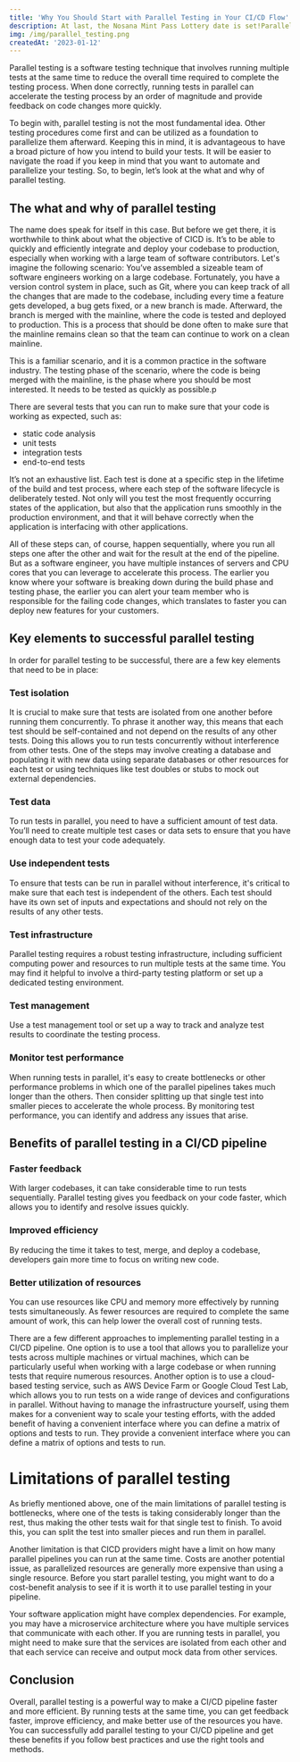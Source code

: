 ```yaml
---
title: 'Why You Should Start with Parallel Testing in Your CI/CD Flow'
description: At last, the Nosana Mint Pass Lottery date is set!Parallel testing is a software testing technique that involves running multiple tests at the same time to reduce the overall time required to complete the testing process. 
img: /img/parallel_testing.png
createdAt: '2023-01-12'
---
```

Parallel testing is a software testing technique that involves running multiple tests at the same time to reduce the overall time required to complete the testing process. When done correctly, running tests in parallel can accelerate the testing process by an order of magnitude and provide feedback on code changes more quickly.
 
To begin with, parallel testing is not the most fundamental idea. Other testing procedures come first and can be utilized as a foundation to parallelize them afterward. Keeping this in mind, it is advantageous to have a broad picture of how you intend to build your tests. It will be easier to navigate the road if you keep in mind that you want to automate and parallelize your testing. So, to begin, let’s look at the what and why of parallel testing.
 
## The what and why of parallel testing
 
The name does speak for itself in this case. But before we get there, it is worthwhile to think about what the objective of CICD is. It’s to be able to quickly and efficiently integrate and deploy your codebase to production, especially when working with a large team of software contributors. Let's imagine the following scenario: You’ve assembled a sizeable team of software engineers working on a large codebase. Fortunately, you have a version control system in place, such as Git, where you can keep track of all the changes that are made to the codebase, including every time a feature gets developed, a bug gets fixed, or a new branch is made. Afterward, the branch is merged with the mainline, where the code is tested and deployed to production. 
This is a process that should be done often to make sure that the mainline remains clean so that the team can continue to work on a clean mainline.
 
This is a familiar scenario, and it is a common practice in the software industry. The testing phase of the scenario, where the code is being merged with the mainline, is the phase where you should be most interested. It needs to be tested as quickly as possible.p
 
There are several tests that you can run to make sure that your code is working as expected, such as:
 
- static code analysis
- unit tests
- integration tests
- end-to-end tests
 
It’s not an exhaustive list. Each test is done at a specific step in the lifetime of the build and test process, where each step of the software lifecycle is deliberately tested. Not only will you test the most frequently occurring states of the application, but also that the application runs smoothly in the production environment, and that it will behave correctly when the application is interfacing with other applications.
 
All of these steps can, of course, happen sequentially, where you run all steps one after the other and wait for the result at the end of the pipeline. But as a software engineer, you have multiple instances of servers and CPU cores that you can leverage to accelerate this process. The earlier you know where your software is breaking down during the build phase and testing phase, the earlier you can alert your team member who is responsible for the failing code changes, which translates to faster you can deploy new features for your customers.
 
## Key elements to successful parallel testing
 
In order for parallel testing to be successful, there are a few key elements that need to be in place:
 
### Test isolation
It is crucial to make sure that tests are isolated from one another before running them concurrently. To phrase it another way, this means that each test should be self-contained and not depend on the results of any other tests. Doing this allows you to run tests concurrently without interference from other tests. One of the steps may involve creating a database and populating it with new data using separate databases or other resources for each test or using techniques like test doubles or stubs to mock out external dependencies.
 
### Test data
To run tests in parallel, you need to have a sufficient amount of test data. You’ll need to create multiple test cases or data sets to ensure that you have enough data to test your code adequately.
 
### Use independent tests
To ensure that tests can be run in parallel without interference, it's critical to make sure that each test is independent of the others. Each test should have its own set of inputs and expectations and should not rely on the results of any other tests.
 
### Test infrastructure
Parallel testing requires a robust testing infrastructure, including sufficient computing power and resources to run multiple tests at the same time. You may find it helpful to involve a third-party testing platform or set up a dedicated testing environment.
 
### Test management 
Use a test management tool or set up a way to track and analyze test results to coordinate the testing process.
 
### Monitor test performance
When running tests in parallel, it's easy to create bottlenecks or other performance problems in which one of the parallel pipelines takes much longer than the others. Then consider splitting up that single test into smaller pieces to accelerate the whole process. By monitoring test performance, you can identify and address any issues that arise.
 
 
## Benefits of parallel testing in a CI/CD pipeline
 
### Faster feedback
With larger codebases, it can take considerable time to run tests sequentially. Parallel testing gives you feedback on your code faster, which allows you to identify and resolve issues quickly. 
 
### Improved efficiency
By reducing the time it takes to test, merge, and deploy a codebase, developers gain more time to focus on writing new code.
 
### Better utilization of resources
You can use resources like CPU and memory more effectively by running tests simultaneously. As fewer resources are required to complete the same amount of work, this can help lower the overall cost of running tests.
 
There are a few different approaches to implementing parallel testing in a CI/CD pipeline. One option is to use a tool that allows you to parallelize your tests across multiple machines or virtual machines, which can be particularly useful when working with a large codebase or when running tests that require numerous resources. Another option is to use a cloud-based testing service, such as AWS Device Farm or Google Cloud Test Lab, which allows you to run tests on a wide range of devices and configurations in parallel. Without having to manage the infrastructure yourself, using them makes for a convenient way to scale your testing efforts, with the added benefit of having a convenient interface where you can define a matrix of options and tests to run. They provide a convenient interface where you can define a matrix of options and tests to run. 


# Limitations of parallel testing
 
As briefly mentioned above, one of the main limitations of parallel testing is bottlenecks, where one of the tests is taking considerably longer than the rest, thus making the other tests wait for that single test to finish. To avoid this, you can split the test into smaller pieces and run them in parallel.
 
Another limitation is that CICD providers might have a limit on how many parallel pipelines you can run at the same time. Costs are another potential issue, as parallelized resources are generally more expensive than using a single resource. Before you start parallel testing, you might want to do a cost-benefit analysis to see if it is worth it to use parallel testing in your pipeline.
 
Your software application might have complex dependencies. For example, you may have a microservice architecture where you have multiple services that communicate with each other. If you are running tests in parallel, you might need to make sure that the services are isolated from each other and that each service can receive and output mock data from other services.
 
## Conclusion
 
Overall, parallel testing is a powerful way to make a CI/CD pipeline faster and more efficient. By running tests at the same time, you can get feedback faster, improve efficiency, and make better use of the resources you have. You can successfully add parallel testing to your CI/CD pipeline and get these benefits if you follow best practices and use the right tools and methods.
